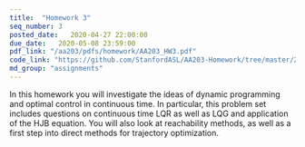 ```yaml
---
title:  "Homework 3"
seq_number: 3
posted_date:   2020-04-27 22:00:00
due_date:   2020-05-08 23:59:00
pdf_link: "/aa203/pdfs/homework/AA203_HW3.pdf"
code_link: "https://github.com/StanfordASL/AA203-Homework/tree/master/2020/HW3/ChemicalReaction"
md_group: "assignments"
---
```


In this homework you will investigate the ideas of dynamic programming and optimal control in continuous time. In particular, this problem set includes questions on continuous time LQR as well as LQG and application of the HJB equation. You will also look at reachability methods, as well as a first step into direct methods for trajectory optimization. 
